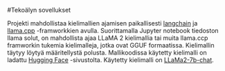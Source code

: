 #Tekoälyn sovellukset

Projekti mahdollistaa kielimallien ajamisen paikallisesti [langchain](https://python.langchain.com/) ja [llama.cpp](https://github.com/ggerganov/llama.cpp) -framworkkien avulla. Suorittamalla Jupyter notebook tiedoston llama solut, on mahdollista ajaa LLaMA 2 kielimallia tai muita llama.ccp framworkin tukemia kielimalleja, jotka ovat GGUF formaatissa.
Kielimallin täytyy löytyä määritellystä polusta. Mallikoodissa käytetty kielimalli on ladattu [Hugging Face](https://huggingface.co/) -sivustolta. Käytetty kielimalli on [LLaMa2-7b-chat](https://huggingface.co/TheBloke/Llama-2-7B-Chat-GGUF).
